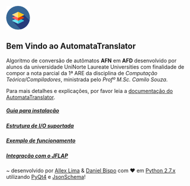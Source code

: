 ![AutomataTranslator](https://raw.githubusercontent.com/allexlima/AutomataTranslator/master/models/icon/icon-64.png)
## Bem Vindo ao AutomataTranslator
Algoritmo de conversão de autômatos **AFN** em **AFD** desenvolvido por alunos da universidade UniNorte Laureate Universities com finalidade de compor a nota parcial da 1ª ARE da disciplina de _Computação Teórica/Compiladores_, ministrada pelo _Profº M.Sc. Camilo Souza_.

Para mais detalhes e explicações, por favor leia a [documentação do AutomataTranslator](https://github.com/allexlima/AutomataTranslator/wiki).

##### [Guia para instalação](https://github.com/allexlima/AutomataTranslator/wiki/1.-Instala%C3%A7%C3%A3o)
##### [Estrutura de I/O suportada](https://github.com/allexlima/AutomataTranslator/wiki/2.-Estrutura-para-representa%C3%A7%C3%A3o-dos-aut%C3%B4matos)
##### [Exemplo de funcionamento](https://github.com/allexlima/AutomataTranslator/wiki/3.-Get-Started:-Escrevendo-e-convertendo-um-AFN-para-AFD-(Hello-World))
##### [Integração com o JFLAP](https://github.com/allexlima/AutomataTranslator/wiki/4.-Importando-e-exportando-arquivos-no-formato-JFLAP)

~ desenvolvido por [Allex Lima](http://allexlima.com) & [Daniel Bispo](https://github.com/danielbispov/) com ❤️ em [Python 2.7.x](https://www.python.org/) utilizando [PyQt4](https://www.riverbankcomputing.com/software/pyqt/download) e [JsonSchema](http://json-schema.org/)! 
